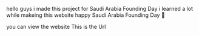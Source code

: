 hello guys i made this project for Saudi Arabia Founding Day 
i learned a lot while makeing this website
happy Saudi Arabia Founding Day 🎉


you can view the website This is the Url
